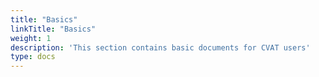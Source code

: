 ```yaml
---
title: "Basics"
linkTitle: "Basics"
weight: 1
description: 'This section contains basic documents for CVAT users'
type: docs
---
```

